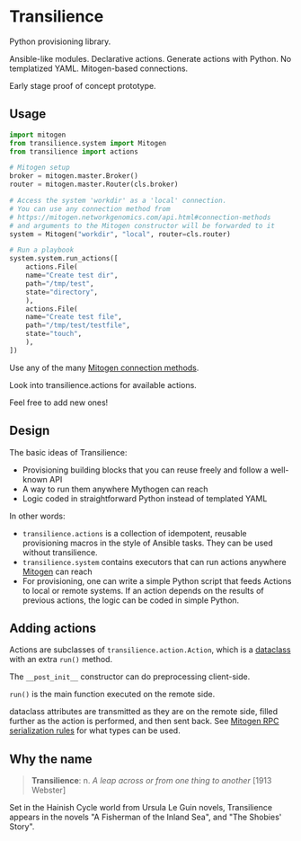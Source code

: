 # Transilience

Python provisioning library.

Ansible-like modules. Declarative actions. Generate actions with Python. No
templatized YAML. Mitogen-based connections.

Early stage proof of concept prototype.

## Usage

```py
import mitogen
from transilience.system import Mitogen
from transilience import actions

# Mitogen setup
broker = mitogen.master.Broker()
router = mitogen.master.Router(cls.broker)

# Access the system 'workdir' as a 'local' connection.
# You can use any connection method from
# https://mitogen.networkgenomics.com/api.html#connection-methods
# and arguments to the Mitogen constructor will be forwarded to it
system = Mitogen("workdir", "local", router=cls.router)

# Run a playbook
system.system.run_actions([
    actions.File(
	name="Create test dir",
	path="/tmp/test",
	state="directory",
    ),
    actions.File(
	name="Create test file",
	path="/tmp/test/testfile",
	state="touch",
    ),
])
```

Use any of the many [Mitogen connection methods](https://mitogen.networkgenomics.com/api.html#connection-methods).

Look into transilience.actions for available actions.

Feel free to add new ones!


## Design

The basic ideas of Transilience:

 * Provisioning building blocks that you can reuse freely and follow a
   well-known API
 * A way to run them anywhere Mythogen can reach
 * Logic coded in straightforward Python instead of templated YAML

In other words:

 * `transilience.actions` is a collection of idempotent, reusable provisioning
   macros in the style of Ansible tasks. They can be used without transilience.
 * `transilience.system` contains executors that can run actions anywhere
   [Mitogen](https://mitogen.networkgenomics.com) can reach
 * For provisioning, one can write a simple Python script that feeds Actions to
   local or remote systems. If an action depends on the results of previous
   actions, the logic can be coded in simple Python.


## Adding actions

Actions are subclasses of `transilience.action.Action`, which is a
[dataclass](https://docs.python.org/3/library/dataclasses.html) with an extra
`run()` method.

The `__post_init__` constructor can do preprocessing client-side.

`run()` is the main function executed on the remote side.

dataclass attributes are transmitted as they are on the remote side, filled
further as the action is performed, and then sent back. See [Mitogen RPC serialization rules](https://mitogen.networkgenomics.com/getting_started.html#rpc-serialization-rules)
for what types can be used.


## Why the name

> **Transilience**: n. *A leap across or from one thing to another*
>  [1913 Webster]

Set in the Hainish Cycle world from Ursula Le Guin novels, Transilience appears
in the novels "A Fisherman of the Inland Sea", and "The Shobies' Story".
